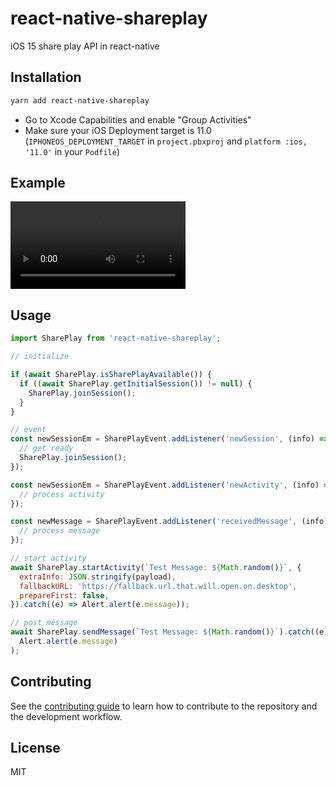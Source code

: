 # react-native-shareplay

iOS 15 share play API in react-native

## Installation

```sh
yarn add react-native-shareplay
```

* Go to Xcode Capabilities and enable "Group Activities"
* Make sure your iOS Deployment target is 11.0 (`IPHONEOS_DEPLOYMENT_TARGET` in `project.pbxproj` and `platform :ios, '11.0'` in your `Podfile`)

## Example

<video src='https://user-images.githubusercontent.com/1057756/135738117-349cbd3e-5e80-48cf-a1cc-40ab4df027e0.mp4' width=280></video>

## Usage

```js
import SharePlay from 'react-native-shareplay';

// initialize

if (await SharePlay.isSharePlayAvailable()) {
  if ((await SharePlay.getInitialSession()) != null) {
    SharePlay.joinSession();
  }
}

// event
const newSessionEm = SharePlayEvent.addListener('newSession', (info) => {
  // get ready
  SharePlay.joinSession();
});

const newSessionEm = SharePlayEvent.addListener('newActivity', (info) => {
  // process activity
});

const newMessage = SharePlayEvent.addListener('receivedMessage', (info) => {
  // process message
});

// start activity
await SharePlay.startActivity(`Test Message: ${Math.random()}`, {
  extraInfo: JSON.stringify(payload),
  fallbackURL: 'https://fallback.url.that.will.open.on.desktop',
  prepareFirst: false,
}).catch((e) => Alert.alert(e.message));

// post message
await SharePlay.sendMessage(`Test Message: ${Math.random()}`).catch((e) =>
  Alert.alert(e.message)
);
```

## Contributing

See the [contributing guide](CONTRIBUTING.md) to learn how to contribute to the repository and the development workflow.

## License

MIT
